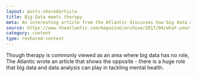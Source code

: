```yaml
---
layout: posts-sharedarticle
title: Big Data meets therapy
meta: An interesting article from the Atlantic discusses how big data and data science can help improve mental health.
source: https://www.theatlantic.com/magazine/archive/2017/04/what-your-therapist-doesnt-know/517797/
category: content
type: reshared-content
---
```



Though therapy is commonly viewed as an area where big data has no role, The Atlantic wrote an article that shows the opposite - there is a huge role that big data and data analysis can play in tackling mental health.
